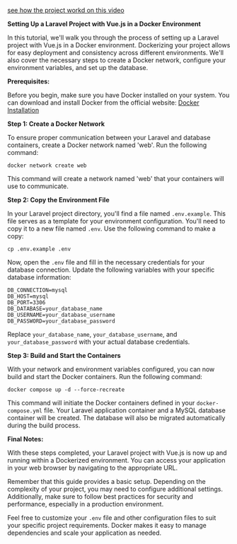 [see how the project workd on this video](https://vimeo.com/878646502/a55d8b29ad?share=copy)

**Setting Up a Laravel Project with Vue.js in a Docker Environment**

In this tutorial, we'll walk you through the process of setting up a Laravel project with Vue.js in a Docker environment. Dockerizing your project allows for easy deployment and consistency across different environments. We'll also cover the necessary steps to create a Docker network, configure your environment variables, and set up the database.

**Prerequisites:**

Before you begin, make sure you have Docker installed on your system. You can download and install Docker from the official website: [Docker Installation](https://www.docker.com/get-started)

**Step 1: Create a Docker Network**

To ensure proper communication between your Laravel and database containers, create a Docker network named 'web'. Run the following command:

```shell
docker network create web
```

This command will create a network named 'web' that your containers will use to communicate.

**Step 2: Copy the Environment File**

In your Laravel project directory, you'll find a file named `.env.example`. This file serves as a template for your environment configuration. You'll need to copy it to a new file named `.env`. Use the following command to make a copy:

```shell
cp .env.example .env
```

Now, open the `.env` file and fill in the necessary credentials for your database connection. Update the following variables with your specific database information:

```shell
DB_CONNECTION=mysql
DB_HOST=mysql
DB_PORT=3306
DB_DATABASE=your_database_name
DB_USERNAME=your_database_username
DB_PASSWORD=your_database_password
```

Replace `your_database_name`, `your_database_username`, and `your_database_password` with your actual database credentials.

**Step 3: Build and Start the Containers**

With your network and environment variables configured, you can now build and start the Docker containers. Run the following command:

```shell
docker compose up -d --force-recreate
```

This command will initiate the Docker containers defined in your `docker-compose.yml` file. Your Laravel application container and a MySQL database container will be created. The database will also be migrated automatically during the build process.

**Final Notes:**

With these steps completed, your Laravel project with Vue.js is now up and running within a Dockerized environment. You can access your application in your web browser by navigating to the appropriate URL.

Remember that this guide provides a basic setup. Depending on the complexity of your project, you may need to configure additional settings. Additionally, make sure to follow best practices for security and performance, especially in a production environment.

Feel free to customize your `.env` file and other configuration files to suit your specific project requirements. Docker makes it easy to manage dependencies and scale your application as needed.

